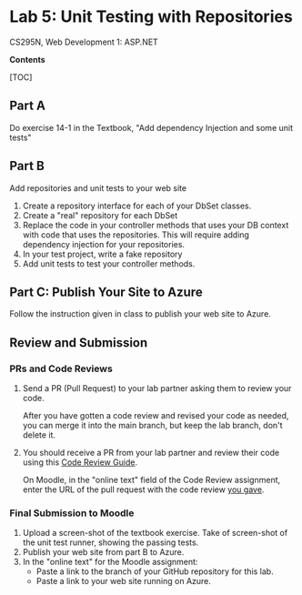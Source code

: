 # Lab 5: Unit Testing with Repositories
 CS295N, Web Development 1: ASP.NET

**Contents**

[TOC]

## Part A

Do exercise 14-1 in the Textbook, "Add dependency Injection and some unit tests"

## Part B

Add repositories and unit tests to your web site

1. Create a repository interface for each of your DbSet classes.
2. Create a "real" repository for each DbSet
3. Replace the code in your controller methods that uses your DB context with code that uses the repositories. This will require adding dependency injection for your repositories.
4. In your test project, write a fake repository
5. Add unit tests to test your controller methods.



## Part C: Publish Your Site to Azure

Follow the instruction given in class to publish your web site to Azure.



## Review and Submission

### PRs and Code Reviews

1. Send a PR (Pull Request) to your lab partner asking them to review your code. 

   After you have gotten a code review and revised your code as needed, you can merge it into the main branch, but keep the lab branch, don't delete it.

2. You should receive a PR from your lab partner and review their code using this [Code Review Guide](../CodeReviewGuide.html).

   On Moodle, in the "online text" field of the Code Review assignment, enter the URL of the pull request with the code review <u>you gave</u>.

### Final Submission to Moodle

1.  Upload a screen-shot of the textbook exercise. Take of screen-shot of the unit test runner, showing the passing tests.
2.  Publish your web site from part B to Azure.
3.  In the "online text" for the Moodle assignment:
    - Paste a link to the branch of your GitHub repository for this lab.
    - Paste a link to your web site running on Azure.